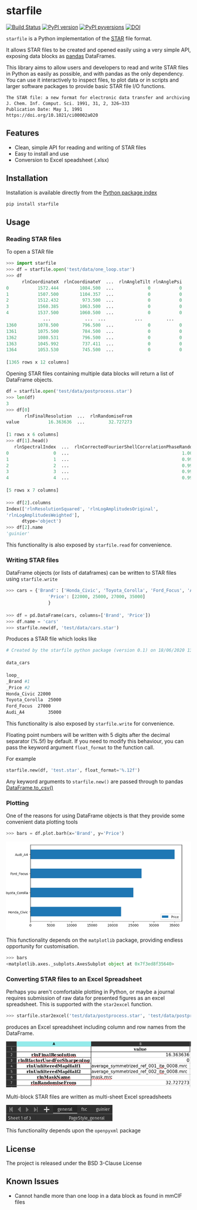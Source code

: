 # starfile
[![Build Status](https://travis-ci.com/alisterburt/starfile.svg?branch=master)](https://travis-ci.com/alisterburt/starfile)
[![PyPI version](https://badge.fury.io/py/starfile.svg)](https://pypi.python.org/pypi/starfile/)
[![PyPI pyversions](https://img.shields.io/pypi/pyversions/starfile.svg)](https://pypi.python.org/pypi/starfile/)
[![DOI](https://zenodo.org/badge/273026988.svg)](https://zenodo.org/badge/latestdoi/273026988)


`starfile` is a Python implementation of the [STAR](https://en.wikipedia.org/wiki/Self-defining_Text_Archive_and_Retrieval) file format.

It allows STAR files to be created and opened easily using a very simple API, exposing data blocks as [pandas](https://pandas.pydata.org/pandas-docs/stable/getting_started/overview.html) DataFrames.

This library aims to allow users and developers to read and write STAR files in Python as easily as possible, and with pandas as the only dependency. You can use it interactively to inspect files, to plot data or in scripts and larger software packages to provide basic STAR file I/O functions.

```
The STAR file: a new format for electronic data transfer and archiving
J. Chem. Inf. Comput. Sci. 1991, 31, 2, 326–333
Publication Date: May 1, 1991
https://doi.org/10.1021/ci00002a020
```
## Features
- Clean, simple API for reading and writing of STAR files
- Easy to install and use
- Conversion to Excel speadsheet (.xlsx)


## Installation
Installation is available directly from the [Python package index](https://pypi.org/project/starfile/)
```bash
pip install starfile
```


## Usage

### Reading STAR files
To open a STAR file
```python
>>> import starfile
>>> df = starfile.open('test/data/one_loop.star')
>>> df
      rlnCoordinateX  rlnCoordinateY  ...  rlnAngleTilt rlnAnglePsi
0           1572.444        1084.500  ...             0           0
1           1507.500        1104.357  ...             0           0
2           1512.432         973.500  ...             0           0
3           1560.385        1063.500  ...             0           0
4           1537.500        1060.500  ...             0           0
              ...             ...  ...           ...         ...
1360        1078.500         796.500  ...             0           0
1361        1075.500         784.500  ...             0           0
1362        1080.531         796.500  ...             0           0
1363        1045.992         737.411  ...             0           0
1364        1053.530         745.500  ...             0           0

[1365 rows x 12 columns]
```

Opening STAR files containing multiple data blocks will return a list of DataFrame objects.
```python
df = starfile.open('test/data/postprocess.star')
>>> len(df)
3
>>> df[0]
       rlnFinalResolution  ...  rlnRandomiseFrom
value           16.363636  ...         32.727273

[1 rows x 6 columns]
>>> df[1].head()
   rlnSpectralIndex  ...  rlnCorrectedFourierShellCorrelationPhaseRandomizedMaskedMaps
0                 0  ...                                           1.000000           
1                 1  ...                                           0.999964           
2                 2  ...                                           0.999856           
3                 3  ...                                           0.999421           
4                 4  ...                                           0.998708           

[5 rows x 7 columns]

>>> df[2].columns
Index(['rlnResolutionSquared', 'rlnLogAmplitudesOriginal',
'rlnLogAmplitudesWeighted'],
      dtype='object')
>>> df[2].name
'guinier'
```

This functionality is also exposed by `starfile.read` for convenience.

### Writing STAR files
DataFrame objects (or lists of dataframes) can be written to STAR files using `starfile.write`

```python
>>> cars = {'Brand': ['Honda_Civic', 'Toyota_Corolla', 'Ford_Focus', 'Audi_A4'],
                'Price': [22000, 25000, 27000, 35000]
                }

>>> df = pd.DataFrame(cars, columns=['Brand', 'Price'])
>>> df.name = 'cars'
>>> starfile.new(df, 'test/data/cars.star')
```

Produces a STAR file which looks like
```bash
# Created by the starfile python package (version 0.1) on 18/06/2020 13:26:32

data_cars

loop_
_Brand #1
_Price #2
Honda_Civic	22000
Toyota_Corolla	25000
Ford_Focus	27000
Audi_A4	        35000
```

This functionality is also exposed by `starfile.write` for convenience.

Floating point numbers will be written with 5 digits after the decimal separator (%.5f) by default. 
If you need to modify this behaviour, you can pass the keyword argument `float_format` to the function call.

For example

```python
starfile.new(df, 'test.star', float_format='%.12f')
```

Any keyword arguments to `starfile.new()` are passed through to pandas [DataFrame.to_csv()](https://pandas.pydata.org/pandas-docs/stable/reference/api/pandas.DataFrame.to_csv.html)

### Plotting
One of the reasons for using DataFrame objects is that they provide some convenient data plotting tools
```python
>>> bars = df.plot.barh(x='Brand', y='Price')
```

![Horizontal bar plot of car prices](./img/barh.png)

This functionality depends on the `matplotlib` package, providing endless opportunity for customisation.

```python
>>> bars
<matplotlib.axes._subplots.AxesSubplot object at 0x7f3ed8f35640>
```

### Converting STAR files to an Excel Spreadsheet
Perhaps you aren't comfortable plotting in Python, or maybe a journal requires submission of raw data for presented 
figures as an excel spreadsheet. This is supported with the `star2excel` function.

```python
>>> starfile.star2excel('test/data/postprocess.star', 'test/data/postprocess.xlsx')
```

produces an Excel spreadsheet including column and row names from the DataFrame.

![Image of data in Excel spreadsheet](./img/excel_data.png)

Multi-block STAR files are written as multi-sheet Excel spreadsheets

![Image of different Excel sheet names](./img/excel_multisheet.png)

This functionality depends upon the `openpyxml` package



## License
The project is released under the BSD 3-Clause License

## Known Issues
- Cannot handle more than one loop in a data block as found in mmCIF files